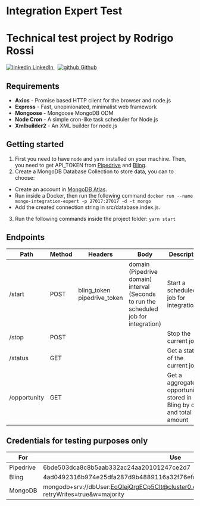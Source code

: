 <h1>
  Integration Expert Test
</h1>

# Technical test project by Rodrigo Rossi

<p>
  <a href="https://www.linkedin.com/in/rodrigorossi/" rel="nofollow noreferrer">
    <img src="https://i.stack.imgur.com/gVE0j.png" alt="linkedin"> LinkedIn
  </a> &nbsp;
  <a href="https://github.com/trentinrossi" rel="nofollow noreferrer">
    <img src="https://i.stack.imgur.com/tskMh.png" alt="github"> Github
  </a>
</p>

## Requirements

- **Axios** - Promise based HTTP client for the browser and node.js
- **Express** - Fast, unopinionated, minimalist web framework
- **Mongoose** - Mongoose MongoDB ODM
- **Node Cron** - A simple cron-like task scheduler for Node.js
- **Xmlbuilder2** - An XML builder for node.js

## Getting started

1. First you need to have `node` and `yarn` installed on your machine. Then, you need to get API_TOKEN from [Pipedrive](https://www.pipedrive.com) and [Bling](https://www.bling.com.br/).
2. Create a MongoDB Database Collection to store data, you can to choose:

- Create an account in [MongoDB Atlas](https://cloud.mongodb.com).
- Run inside a Docker, then run the following command `docker run --name mongo-integration-expert -p 27017:27017 -d -t mongo`
- Add the created connection string in src/database.index.js.

3. Run the following commands inside the project folder: `yarn start`

## Endpoints

| Path         | Method | Headers                         | Body                                                                                      | Description                                                            |
| ------------ | ------ | ------------------------------- | ----------------------------------------------------------------------------------------- | ---------------------------------------------------------------------- |
| /start       | POST   | bling_token<br> pipedrive_token | domain (Pipedrive domain)<br> interval (Seconds to run the scheduled job for integration) | Start a scheduled job for integration                                  |
| /stop        | POST   |                                 |                                                                                           | Stop the current job                                                   |
| /status      | GET    |                                 |                                                                                           | Get a status of the current job                                        |
| /opportunity | GET    |                                 |                                                                                           | Get a aggregated opportunities stored in Bling by day and total amount |

## Credentials for testing purposes only

| For       | Use                                                                                                             |
| --------- | --------------------------------------------------------------------------------------------------------------- |
| Pipedrive | 6bde503dca8c8b5aab332ac24aa20101247ce2d7                                                                        |
| Bling     | 4ad0492316b974e25dfa287d9b4889116a32f76efd95aa34f748c1d258e05eb093280176                                        |
| MongoDB   | mongodb+srv://dbUser:EoQIejQrgECp5Clt@cluster0.erdci.mongodb.net/integration-expert?retryWrites=true&w=majority |
